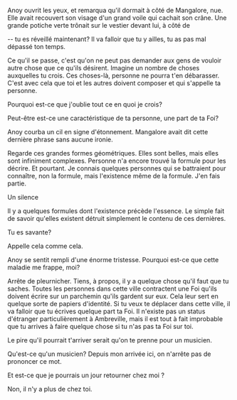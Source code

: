 Anoy ouvrit les yeux, et remarqua qu'il dormait à côté de Mangalore,
nue. Elle avait recouvert son visage d'un grand voile qui cachait son
crâne. Une grande potiche verte trônait sur le vestier devant lui, à
côté de 


-- tu es réveillé maintenant? Il va falloir que tu y ailles, tu as pas
mal dépassé ton temps.

Ce qu'il se passe, c'est qu'on ne peut pas demander aux gens de
vouloir autre chose que ce qu'ils désirent. Imagine un nombre de
choses auxquelles tu crois. Ces choses-là, personne ne pourra t'en
débarasser. C'est avec cela que toi et les autres doivent composer et
qui s'appelle ta personne.

Pourquoi est-ce que j'oublie tout ce en quoi je crois? 

Peut-être est-ce une caractéristique de ta personne, une part de ta
Foi?

Anoy courba un cil en signe d'étonnement. Mangalore avait dit cette
dernière phrase sans aucune ironie.


Regarde ces grandes formes géométriques. Elles sont belles, mais elles
sont infiniment complexes. Personne n'a encore trouvé la formule pour
les décrire. Et pourtant. Je connais quelques personnes qui se
battraient pour connaître, non la formule, mais l'existence même de la
formule. J'en fais partie.

Un silence

Il y a quelques formules dont l'existence précède l'essence. Le simple
fait de savoir qu'elles existent détruit simplement le contenu de ces
dernières.

Tu es savante?

Appelle cela comme cela.

Anoy se sentit rempli d'une énorme tristesse. Pourquoi est-ce que
cette maladie me frappe, moi?

Arrête de pleurnicher. Tiens, à propos, il y a quelque chose qu'il
faut que tu saches. Toutes les personnes dans cette ville contractent
une Foi qu'ils doivent écrire sur un parchemin qu'ils gardent sur
eux. Cela leur sert en quelque sorte de papiers d'identité. Si tu veux
te déplacer dans cette ville, il va falloir que tu écrives quelque
part ta Foi. Il n'existe pas un status d'étranger particulièrement à
Ambreville, mais il est tout à fait improbable que tu arrives à faire
quelque chose si tu n'as pas ta Foi sur toi.


Le pire qu'il pourrait t'arriver serait qu'on te prenne pour un
musicien.

Qu'est-ce qu'un musicien? Depuis mon arrivée ici, on n'arrête pas de
prononcer ce mot.



Et est-ce que je pourrais un jour retourner chez moi ?

Non, il n'y a plus de chez toi.


